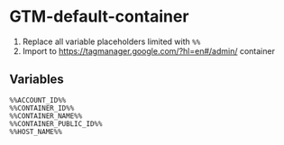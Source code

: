 # GTM-default-container

1. Replace all variable placeholders limited with `%%`
2. Import to https://tagmanager.google.com/?hl=en#/admin/ container

## Variables

```
%%ACCOUNT_ID%%
%%CONTAINER_ID%%
%%CONTAINER_NAME%%
%%CONTAINER_PUBLIC_ID%%
%%HOST_NAME%%
```
